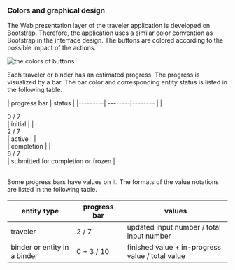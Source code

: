 ###  Colors and graphical design 
The Web presentation layer of the traveler application is developed on [Bootstrap](http://getbootstrap.com/). Therefore, the application uses a similar color convention as Bootstrap in the interface design. The buttons are colored according to the possible impact of the actions.

<img src="../images/button-color.png" alt="the colors of buttons">

Each traveler or binder has an estimated progress. The progress is visualized by a bar. The bar color and corresponding entity status is listed in the following table. 

| progress bar | status |
|---------| --------|-------- |
| <div class="progress" style="width: 100px;"><div class="bar bar-success" style="width:0%;"></div><div class="bar bar-info" style="width:0%;"></div><div class="progress-value">0 / 7</div></div> | initial | 
| <div class="progress active progress-striped" style="width: 100px;"><div class="bar bar-success" style="width:0%;"></div><div class="bar bar-info" style="width:28%;"></div><div class="progress-value">2 / 7</div></div> | active | 
| <div class="progress" style="width: 100px;"><div class="bar bar-success" style="width:100%;"></div><div class="bar bar-info" style="width:0%;"></div><div class="progress-value"></div></div> | completion |
| <div class="progress" style="width: 100px;"><div class="bar bar-success" style="width:0%;"></div><div class="bar bar-info" style="width:85%;"></div><div class="progress-value">6 / 7</div></div> | submitted for completion or frozen | 

<br/>
Some progress bars have values on it. The formats of the value notations are listed in the following table. 

| entity type | progress bar | values |
|---------| --------|-------- |
| traveler | <div class="progress active progress-striped" style="width: 100px;"><div class="bar bar-success" style="width:0%;"></div><div class="bar bar-info" style="width:28%;"></div><div class="progress-value">2 / 7</div></div> | updated input number / total input number | 
| binder or entity in a binder | <div class="progress active progress-striped" style="width: 100px;"><div class="bar bar-success" style="width:0%;"></div><div class="bar bar-info" style="width:25%;"></div><div class="progress-value">0 + 3 / 10</div></div> | finished value + in-progress value / total value | 

